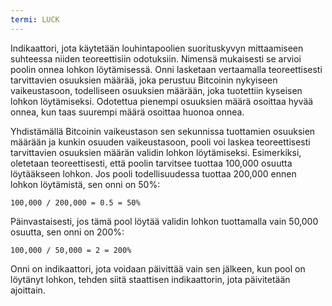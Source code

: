 ```yaml
---
termi: LUCK
---
```


Indikaattori, jota käytetään louhintapoolien suorituskyvyn mittaamiseen suhteessa niiden teoreettisiin odotuksiin. Nimensä mukaisesti se arvioi poolin onnea lohkon löytämisessä. Onni lasketaan vertaamalla teoreettisesti tarvittavien osuuksien määrää, joka perustuu Bitcoinin nykyiseen vaikeustasoon, todelliseen osuuksien määrään, joka tuotettiin kyseisen lohkon löytämiseksi. Odotettua pienempi osuuksien määrä osoittaa hyvää onnea, kun taas suurempi määrä osoittaa huonoa onnea.

Yhdistämällä Bitcoinin vaikeustason sen sekunnissa tuottamien osuuksien määrään ja kunkin osuuden vaikeustasoon, pooli voi laskea teoreettisesti tarvittavien osuuksien määrän validin lohkon löytämiseksi. Esimerkiksi, oletetaan teoreettisesti, että poolin tarvitsee tuottaa 100,000 osuutta löytääkseen lohkon. Jos pooli todellisuudessa tuottaa 200,000 ennen lohkon löytämistä, sen onni on 50%:

```text
100,000 / 200,000 = 0.5 = 50%
```

Päinvastaisesti, jos tämä pool löytää validin lohkon tuottamalla vain 50,000 osuutta, sen onni on 200%:

```text
100,000 / 50,000 = 2 = 200%
```

Onni on indikaattori, jota voidaan päivittää vain sen jälkeen, kun pool on löytänyt lohkon, tehden siitä staattisen indikaattorin, jota päivitetään ajoittain.